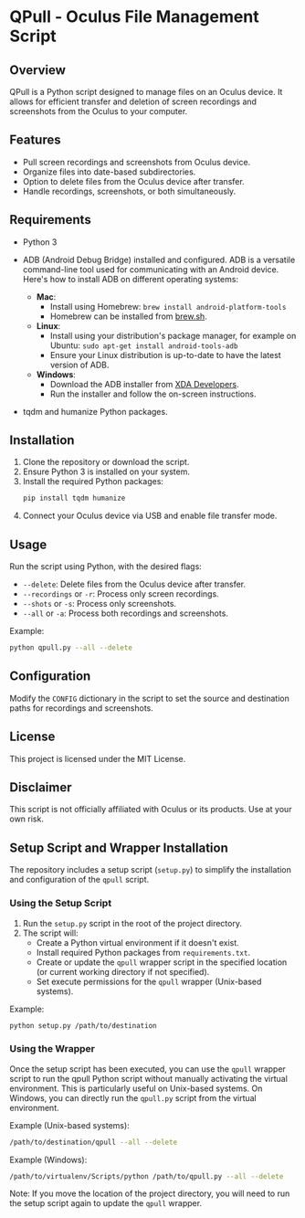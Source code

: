
# QPull - Oculus File Management Script

## Overview
QPull is a Python script designed to manage files on an Oculus device. It allows for efficient transfer and deletion of screen recordings and screenshots from the Oculus to your computer.

## Features
- Pull screen recordings and screenshots from Oculus device.
- Organize files into date-based subdirectories.
- Option to delete files from the Oculus device after transfer.
- Handle recordings, screenshots, or both simultaneously.

## Requirements
- Python 3

- ADB (Android Debug Bridge) installed and configured. ADB is a versatile command-line tool used for communicating with an Android device. Here's how to install ADB on different operating systems:
  - **Mac**:
    - Install using Homebrew: `brew install android-platform-tools`
    - Homebrew can be installed from [brew.sh](https://brew.sh/).
  - **Linux**:
    - Install using your distribution's package manager, for example on Ubuntu: `sudo apt-get install android-tools-adb`
    - Ensure your Linux distribution is up-to-date to have the latest version of ADB.
  - **Windows**:
    - Download the ADB installer from [XDA Developers](https://www.xda-developers.com/install-adb-windows-macos-linux/).
    - Run the installer and follow the on-screen instructions.

- tqdm and humanize Python packages.

## Installation
1. Clone the repository or download the script.
2. Ensure Python 3 is installed on your system.
3. Install the required Python packages:
   ```bash
   pip install tqdm humanize
   ```
4. Connect your Oculus device via USB and enable file transfer mode.

## Usage
Run the script using Python, with the desired flags:
- `--delete`: Delete files from the Oculus device after transfer.
- `--recordings` or `-r`: Process only screen recordings.
- `--shots` or `-s`: Process only screenshots.
- `--all` or `-a`: Process both recordings and screenshots.

Example:
```bash
python qpull.py --all --delete
```

## Configuration
Modify the `CONFIG` dictionary in the script to set the source and destination paths for recordings and screenshots.

## License
This project is licensed under the MIT License.

## Disclaimer
This script is not officially affiliated with Oculus or its products. Use at your own risk.

## Setup Script and Wrapper Installation
The repository includes a setup script (`setup.py`) to simplify the installation and configuration of the `qpull` script.

### Using the Setup Script
1. Run the `setup.py` script in the root of the project directory.
2. The script will:
   - Create a Python virtual environment if it doesn't exist.
   - Install required Python packages from `requirements.txt`.
   - Create or update the `qpull` wrapper script in the specified location (or current working directory if not specified).
   - Set execute permissions for the `qpull` wrapper (Unix-based systems).

Example:
```bash
python setup.py /path/to/destination
```

### Using the Wrapper
Once the setup script has been executed, you can use the `qpull` wrapper script to run the qpull Python script without manually activating the virtual environment. This is particularly useful on Unix-based systems. On Windows, you can directly run the `qpull.py` script from the virtual environment.

Example (Unix-based systems):
```bash
/path/to/destination/qpull --all --delete
```

Example (Windows):
```bash
/path/to/virtualenv/Scripts/python /path/to/qpull.py --all --delete
```

Note: If you move the location of the project directory, you will need to run the setup script again to update the `qpull` wrapper.
